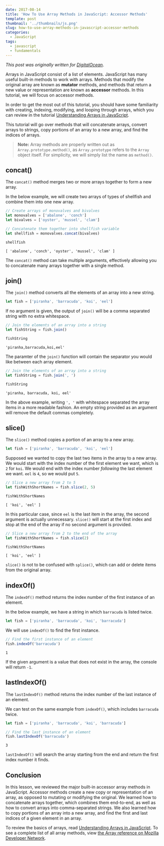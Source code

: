 ```yaml
---
date: 2017-08-14
title: 'How To Use Array Methods in JavaScript: Accessor Methods'
template: post
thumbnail: '../thumbnails/js.png'
slug: how-to-use-array-methods-in-javascript-accessor-methods
categories:
  - JavaScript
tags:
  - javascript
  - fundamentals
---
```


_This post was originally written for [DigitalOcean](https://www.digitalocean.com/community/tutorials/how-to-use-array-methods-in-javascript-mutator-methods)_.

Arrays in JavaScript consist of a list of elements. JavaScript has many useful built-in methods to work with arrays. Methods that modify the original array are known as **mutator** methods, and methods that return a new value or representation are known as **accessor** methods. In this tutorial, we will focus on accessor methods.

In order to get the most out of this tutorial, you should have some familiarity with creating, indexing, modifying, and looping through arrays, which you can review in the tutorial [Understanding Arrays in JavaScript](https://www.digitalocean.com/community/tutorials/understanding-arrays-in-javascript).

This tutorial will go over methods that will concatenate arrays, convert arrays to strings, copy portions of an array to a new array, and find the indices of arrays.

> **Note:** Array methods are properly written out as `Array.prototype.method()`, as `Array.prototype` refers to the `Array` object itself. For simplicity, we will simply list the name as `method()`.

## concat()

The `concat()` method merges two or more arrays together to form a new array.

In the below example, we will create two arrays of types of shellfish and combine them into one new array.

```js
// Create arrays of monovalves and bivalves
let monovalves = ['abalone', 'conch']
let bivalves = ['oyster', 'mussel', 'clam']

// Concatenate them together into shellfish variable
let shellfish = monovalves.concat(bivalves)

shellfish
```

```terminal
[ 'abalone', 'conch', 'oyster', 'mussel', 'clam' ]
```

The `concat()` method can take multiple arguments, effectively allowing you to concatenate many arrays together with a single method.

## join()

The `join()` method converts all the elements of an array into a new string.

```js
let fish = ['piranha', 'barracuda', 'koi', 'eel']
```

If no argument is given, the output of `join()` will be a comma separated string with no extra whitespace.

```js
// Join the elements of an array into a string
let fishString = fish.join()

fishString
```

```terminal
'piranha,barracuda,koi,eel'
```

The paramter of the `join()` function will contain the separator you would like between each array element.

```js
// Join the elements of an array into a string
let fishString = fish.join(', ')

fishString
```

```terminal
'piranha, barracuda, koi, eel'
```

In the above example, writing `', '` with whitespace separated the array items in a more readable fashion. An empty string provided as an argument will remove the default commas completely.

## slice()

The `slice()` method copies a portion of an array to a new array.

```js
let fish = ['piranha', 'barracuda', 'koi', 'eel']
```

Supposed we wanted to copy the last two items in the array to a new array. We would start with the index number of the first element we want, which is `2` for `koi`. We would end with the index number _following_ the last element we want. `eel` is `4`, so we would put `5`.

```js
// Slice a new array from 2 to 5
let fishWithShortNames = fish.slice(2, 5)

fishWithShortNames
```

```terminal
[ 'koi', 'eel' ]
```

In this particular case, since `eel` is the last item in the array, the second argument is actually unnecessary. `slice()` will start at the first index and stop at the end of the array if no second argument is provided.

```js
// Slice a new array from 2 to the end of the array
let fishWithShortNames = fish.slice(2)

fishWithShortNames
```

```terminal
[ 'koi', 'eel' ]
```

`slice()` is not to be confused with `splice()`, which can add or delete items from the original array.

## indexOf()

The `indexOf()` method returns the index number of the first instance of an element.

In the below example, we have a string in which `barracuda` is listed twice.

```js
let fish = ['piranha', 'barracuda', 'koi', 'barracuda']
```

We will use `indexOf()` to find the first instance.

```js
// Find the first instance of an element
fish.indexOf('barracuda')
```

```terminal
1
```

If the given argument is a value that does not exist in the array, the console will return `-1`.

## lastIndexOf()

The `lastIndexOf()` method returns the index number of the last instance of an element.

We can test on the same example from `indexOf()`, which includes `barracuda` twice.

```js
let fish = ['piranha', 'barracuda', 'koi', 'barracuda']

// Find the last instance of an element
fish.lastIndexOf('barracuda')
```

```terminal
3
```

`lastIndexOf()` will search the array starting from the end and return the first index number it finds.

## Conclusion

In this lesson, we reviewed the major built-in accessor array methods in JavaScript. Accessor methods create a new copy or representation of an array, as opposed to mutating or modifying the original. We learned how to concatenate arrays together, which combines them end-to-end, as well as how to convert arrays into comma-separated strings. We also learned how to copy portions of an array into a new array, and find the first and last indices of a given element in an array.

To review the basics of arrays, read [Understanding Arrays in JavaScript](https://www.digitalocean.com/community/tutorials/understanding-arrays-in-javascript). To see a complete list of all array methods, view [the Array reference on Mozilla Developer Network](https://developer.mozilla.org/en-US/docs/Web/JavaScript/Reference/Global_Objects/Array).
